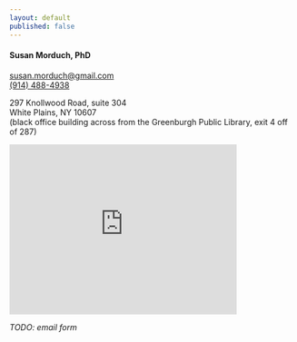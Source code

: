 ```yaml
---
layout: default
published: false
---
```


#### Susan Morduch, PhD

[susan.morduch@gmail.com](mailto:susan.morduch@gmail.com)  
[(914) 488-4938](tel:9144884938)  

297 Knollwood Road, suite 304  
White Plains, NY 10607  
(black office building across from the Greenburgh Public Library, exit 4 off of 287)

<iframe class="margin-trailer" src="https://www.google.com/maps/embed?pb=!1m14!1m8!1m3!1d3009.1217795237417!2d-73.8047237!3d41.044465900000006!3m2!1i1024!2i768!4f13.1!3m3!1m2!1s0x89c294fd66efc13d%3A0x28d26cca7ad1e8e7!2s297+Knollwood+Rd%2C+White+Plains%2C+NY+10607!5e0!3m2!1sen!2sus!4v1426980541598" width="400" height="300" frameborder="0" style="border:0"></iframe>


*TODO: email form*

